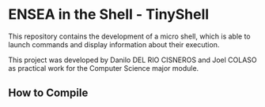 # ENSEA in the Shell - TinyShell

This repository contains the development of a micro shell, which is able to launch commands and display information about their execution.

This project was developed by Danilo DEL RIO CISNEROS and Joel COLASO as practical work for the Computer Science major module.

## How to Compile


